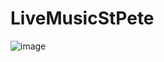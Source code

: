# LiveMusicStPete

![image](https://user-images.githubusercontent.com/89709814/205502109-1ab3bd8a-4d68-4b67-8aac-795a056ea85c.png)
